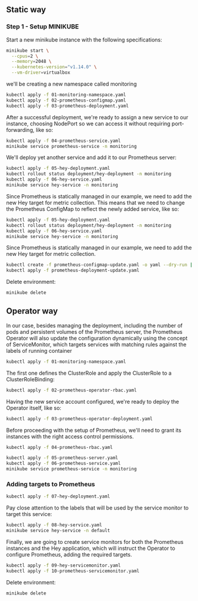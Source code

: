 ## Static way

### Step 1 - Setup MINIKUBE

Start a new minikube instance with the following specifications:

```bash
minikube start \
  --cpus=2 \
  --memory=2048 \
  --kubernetes-version="v1.14.0" \
  --vm-driver=virtualbox
```

we'll be creating a new namespace called monitoring

```bash
kubectl apply -f 01-monitoring-namespace.yaml                                               
kubectl apply -f 02-prometheus-configmap.yaml                                               
kubectl apply -f 03-prometheus-deployment.yaml   
```

After a successful deployment, we're ready to assign a new service to our instance, choosing NodePort so we can access
it without requiring port-forwarding, like so:

```bash
kubectl apply -f 04-prometheus-service.yaml
minikube service prometheus-service -n monitoring
```

We'll deploy yet another service and add it to our Prometheus server:

```bash
kubectl apply -f 05-hey-deployment.yaml
kubectl rollout status deployment/hey-deployment -n monitoring
kubectl apply -f 06-hey-service.yaml
minikube service hey-service -n monitoring
```

Since Prometheus is statically managed in our example, we need to add the new Hey target for metric collection. This
means that we need to change the Prometheus ConfigMap to reflect the newly added service, like so:

```bash
kubectl apply -f 05-hey-deployment.yaml
kubectl rollout status deployment/hey-deployment -n monitoring
kubectl apply -f 06-hey-service.yaml
minikube service hey-service -n monitoring
```

Since Prometheus is statically managed in our example, we need to add the new Hey target for metric collection.

```bash
kubectl create -f prometheus-configmap-update.yaml -o yaml --dry-run | kubectl apply -f -
kubectl apply -f prometheus-deployment-update.yaml
```

Delete environment:

```bash
minikube delete
```

## Operator way

In our case, besides managing the deployment, including the number of pods and persistent volumes of the Prometheus
server, the Prometheus Operator will also update the configuration dynamically using the concept of ServiceMonitor,
which targets services with matching rules against the labels of running container

```bash
kubectl apply -f 01-monitoring-namespace.yaml
```

The first one defines the ClusterRole and apply the ClusterRole to a ClusterRoleBinding:

```bash
kubectl apply -f 02-prometheus-operator-rbac.yaml
```

Having the new service account configured, we're ready to deploy the Operator itself, like so:

```bash
kubectl apply -f 03-prometheus-operator-deployment.yaml
```

Before proceeding with the setup of Prometheus, we'll need to grant its instances with the right access control
permissions.

```bash
kubectl apply -f 04-prometheus-rbac.yaml
```

```bash
kubectl apply -f 05-prometheus-server.yaml
kubectl apply -f 06-prometheus-service.yaml
minikube service prometheus-service -n monitoring
```

### Adding targets to Prometheus

```bash
kubectl apply -f 07-hey-deployment.yaml
```

Pay close attention to the labels that will be used by the service monitor to target this service:

```bash
kubectl apply -f 08-hey-service.yaml
minikube service hey-service -n default
```

Finally, we are going to create service monitors for both the Prometheus instances and the Hey application, which will
instruct the Operator to configure Prometheus, adding the required targets.

```bash
kubectl apply -f 09-hey-servicemonitor.yaml
kubectl apply -f 10-prometheus-servicemonitor.yaml
```

Delete environment:

```bash
minikube delete
```